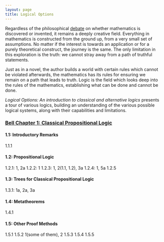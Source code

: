 ```yaml
---
layout: page
title: Logical Options
---
```


Regardless of the philosophical
[debate](https://www.cambridge.org/core/journals/think/article/mathematics-discovery-or-invention/D95CA7FFC636B147C9BD17F1409BAD36) on whether mathematics is discovered or invented, it remains
a deeply creative field. Everything in mathematics is constructed from the
ground up, from a very small set of assumptions. No matter if the interest is
towards an application or for a purely theoretical construct, the journey is
the same. The only limitation in this exploration is the truth: we cannot stray
away from a path of truthful statements.

Just as in a novel, the author builds a world with certain rules which cannot
be violated afterwards, the mathematics has its rules for ensuring we remain on
a path that leads to truth. Logic is the field which looks deep into the rules
of the mathematics, establishing what can be done and cannot be done.

*Logical Options: An introduction to classical and alternative logics* presents
a tour of various logics, building an understanding of the various possible
logical systems, along with their capabilities and limitations.

### [Bell Chapter 1: Classical Propositional Logic](https://paul92.github.io/books/bell/chap1_classicalPropositionalLogic)

#### 1.1: Introductory Remarks
1.1.1

#### 1.2: Propositional Logic
1.2.1: 1, 2a
1.2.2: 1
1.2.3: 1, 2(1.1, 1.2), 3a
1.2.4: 1, 5a
1.2.5

#### 1.3: Trees for Classical Propositional Logic
1.3.1: 1a, 2a, 3a

#### 1.4: Metatheorems
1.4.1

#### 1.5: Other Proof Methods
1.5.1
1.5.2 1(some of  them), 2
1.5.3
1.5.4
1.5.5
